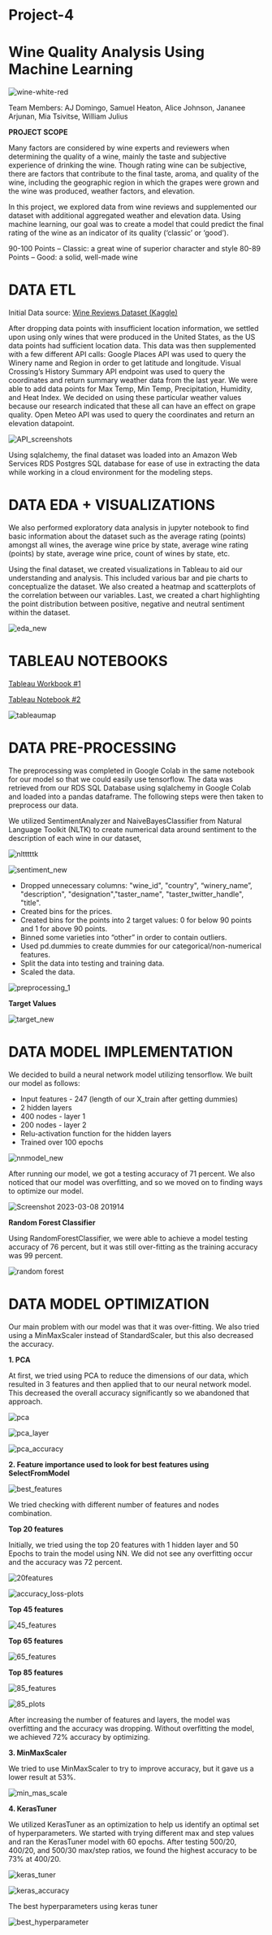 # Project-4

# Wine Quality Analysis Using Machine Learning

![wine-white-red](https://user-images.githubusercontent.com/112193116/222508329-c64a8002-01ac-4ebf-9c4a-bc16ded196c8.jpg)

Team Members: AJ Domingo, Samuel Heaton, Alice Johnson, 
Jananee Arjunan, Mia Tsivitse, William Julius

**PROJECT SCOPE**

Many factors are considered by wine experts and reviewers when determining the quality of a wine, mainly the taste and subjective experience of drinking the wine. Though rating wine can be subjective, there are factors that contribute to the final taste, aroma, and quality of the wine, including the geographic region in which the grapes were grown and the wine was produced, weather factors, and elevation. 

In this project, we explored data from wine reviews and supplemented our dataset with additional aggregated weather and elevation data. Using machine learning, our goal was to create a model that could predict the final rating of the wine as an indicator of its quality (‘classic’ or ‘good’).

90-100 Points – Classic: a great wine of superior character and style
80-89 Points – Good: a solid, well-made wine


# DATA ETL

Initial Data source: [Wine Reviews Dataset (Kaggle)](www.google.com)

After dropping data points with insufficient location information, we settled upon using only wines that were produced in the United States, as the US data points had sufficient location data. This data was then supplemented with a few different API calls: 
Google Places API was used to query the Winery name and Region in order to get latitude and longitude. 
Visual Crossing’s History Summary API endpoint was used to query the coordinates and return summary weather data from the last year. We were able to add data points for Max Temp, Min Temp, Precipitation, Humidity, and Heat Index. We decided on using these particular weather values because our research indicated that these all can have an effect on grape quality. 
Open Meteo API was used to query the coordinates and return an elevation datapoint. 

![API_screenshots](https://user-images.githubusercontent.com/112193116/223889653-e8c8f059-057f-4c73-b9c4-c39dc53a8f12.png)

Using sqlalchemy, the final dataset was loaded into an Amazon Web Services RDS Postgres SQL database for ease of use in extracting the data while working in a cloud environment for the modeling steps. 

# DATA EDA + VISUALIZATIONS

We also performed exploratory data analysis in jupyter notebook to find basic information about the dataset such as the average rating (points) amongst all wines, the average wine price by state, average wine rating (points) by state, average wine price, count of wines by state, etc.

Using the final dataset, we created visualizations in Tableau to aid our understanding and analysis. This included various bar and pie charts to conceptualize the dataset. We also created a heatmap and scatterplots of the correlation between our variables. Last, we created a chart highlighting the point distribution between positive, negative and neutral sentiment within the dataset. 

![eda_new](https://user-images.githubusercontent.com/112193116/223891151-18c32e9f-7b15-4571-9fb4-b2c3a9cd0ea1.png)

# TABLEAU NOTEBOOKS

[Tableau Workbook #1](https://public.tableau.com/app/profile/mia.tsivitse/viz/Wine_Quality_EDA_1/WineQualityEDA)

[Tableau Notebook #2](https://public.tableau.com/app/profile/william.julius/viz/winepointsandprice/Story9?publish=yes)

![tableaumap](https://user-images.githubusercontent.com/112193116/223897469-4cc8b357-f13a-4e95-9847-5240fc315807.png)


# DATA PRE-PROCESSING

The preprocessing was completed in Google Colab in the same notebook for our model so that we could easily use tensorflow. The data was retrieved from our RDS SQL Database using sqlalchemy in Google Colab and loaded into a pandas dataframe. The following steps were then taken to preprocess our data.

   We utilized SentimentAnalyzer and NaiveBayesClassifier from Natural Language Toolkit (NLTK) to create numerical data around sentiment to the description of each wine in our dataset, 
   
![nltttttk](https://user-images.githubusercontent.com/112193116/223899797-17aaea3f-d3f8-482f-98ea-42435e33bfa4.png)

![sentiment_new](https://user-images.githubusercontent.com/112193116/223891155-8ac51392-7499-4f45-a882-d02ab439fa57.png)
   
  * Dropped unnecessary columns: "wine_id", "country", “winery_name”, "description", "designation","taster_name", "taster_twitter_handle", "title". 
  * Created bins for the prices. 
  * Created bins for the points into 2 target values: 0 for below 90 points and 1 for above 90 points. 
  * Binned some varieties into “other” in order to contain outliers. 
  * Used pd.dummies to create dummies for our categorical/non-numerical features. 
  * Split the data into testing and training data. 
  * Scaled the data. 
  
 ![preprocessing_1](https://user-images.githubusercontent.com/112193116/223891154-6653adc8-7300-47d9-b29f-0b8dd8261506.png)
 
 **Target Values**
 
 ![target_new](https://user-images.githubusercontent.com/112193116/223891158-d3eeb8b3-ba8c-4dcd-bebc-cb6bddb46637.png)
 
 # DATA MODEL IMPLEMENTATION
 
 We decided to build a neural network model utilizing tensorflow. We built our model as follows: 

  * Input features - 247 (length of our X_train after getting dummies)
  * 2 hidden layers
  * 400 nodes - layer 1
  * 200 nodes - layer 2
  * Relu-activation function for the hidden layers
  * Trained over 100 epochs
  
![nnmodel_new](https://user-images.githubusercontent.com/112193116/223891319-f1cd9a7b-5716-435b-a56c-33a9a40d2598.png)

After running our model, we got a testing accuracy of 71 percent. We also noticed that our model was overfitting, and so we moved on to finding ways to optimize our model. 

![Screenshot 2023-03-08 201914](https://user-images.githubusercontent.com/112193116/223890398-ff09021e-bdab-44a9-ac71-0bb7671f1155.png)


**Random Forest Classifier**

Using RandomForestClassifier, we were able to achieve a model testing accuracy of 76 percent, but it was still over-fitting as the training accuracy was 99 percent.

![random forest](https://user-images.githubusercontent.com/112193116/223897467-6d30c080-52f6-42c4-b2eb-a9b982c1474b.png)

# DATA MODEL OPTIMIZATION

Our main problem with our model was that it was over-fitting. We also tried using a MinMaxScaler instead of StandardScaler, but this also decreased the accuracy. 

**1. PCA**

At first, we tried using PCA to reduce the dimensions of our data, which resulted in 3 features and then applied that to our neural network model. This decreased the overall accuracy significantly so we abandoned that approach. 

![pca](https://user-images.githubusercontent.com/112193116/223909155-bea1453c-1bf5-4dd9-af3b-31d1fc7a4c3c.png)

![pca_layer](https://user-images.githubusercontent.com/112193116/223897465-8fed38ff-7a80-4f64-bfc0-e7b87afb6ec8.png)

![pca_accuracy](https://user-images.githubusercontent.com/112193116/223897464-2ba2e7da-a9db-4575-8bb4-101f69f04806.png)


**2. Feature importance used to look for best features using SelectFromModel**

![best_features](https://user-images.githubusercontent.com/112193116/223897456-69d72843-e0ff-4eb5-9e71-a25fc7904a13.png)

We tried checking with different number of features and nodes combination.

**Top 20 features**

Initially, we tried using the top 20 features with 1 hidden layer and 50 Epochs to train the model using NN. We did not see any overfitting occur and the accuracy was 72 percent.

![20features](https://user-images.githubusercontent.com/112193116/223897447-fcdc79d6-4c34-451d-ac2e-0ef6e63e1d67.png)

![accuracy_loss-plots](https://user-images.githubusercontent.com/112193116/223897454-6be88ec6-1f43-4f48-af77-f3a605504a89.png)

**Top 45 features**

![45_features](https://user-images.githubusercontent.com/112193116/223897449-eeba8f54-a848-45aa-9c2c-737432e72b3e.png)

**Top 65 features**

![65_features](https://user-images.githubusercontent.com/112193116/223897450-00ba2788-df08-4d5a-9801-f2710bb93024.png)

**Top 85 features**

![85_features](https://user-images.githubusercontent.com/112193116/223897451-b2ee02f7-5675-4181-b773-a755485ff578.png)

![85_plots](https://user-images.githubusercontent.com/112193116/223897452-64046e20-57cc-4c91-84a6-86c0a8666455.png)

After increasing the number of features and layers, the model was overfitting and the accuracy was dropping. Without overfitting the model, we achieved 72% accuracy by optimizing.

**3. MinMaxScaler**

We tried to use MinMaxScaler to try to improve accuracy, but it gave us a lower result at 53%.

![min_mas_scale](https://user-images.githubusercontent.com/112193116/223897463-b3662567-8408-4b5f-bfd3-bd9192fa3253.png)

<link>

**4. KerasTuner**

We utilized KerasTuner as an optimization to help us identify an optimal set of hyperparameters. We started with trying different max and step values and ran the KerasTuner model with 60 epochs. After testing 500/20, 400/20, and 500/30 max/step ratios, we found the highest accuracy to be 73% at 400/20. 

![keras_tuner](https://user-images.githubusercontent.com/112193116/223897462-f338e1fa-8734-4fdd-af81-8b9bbfead434.png)

![keras_accuracy](https://user-images.githubusercontent.com/112193116/223897461-96bd7c5c-d121-4cec-af0d-3fef97f4a4ef.png)

The best hyperparameters using keras tuner

![best_hyperparameter](https://user-images.githubusercontent.com/112193116/223897457-f30abe0f-e37f-4b56-b60a-049ad9cfaf2a.png)




















